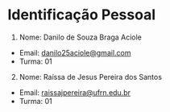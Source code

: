 # Identificação Pessoal

1. Nome: Danilo de Souza Braga Aciole
- Email: danilo25aciole@gmail.com
- Turma: 01

2. Nome: Raíssa de Jesus Pereira dos Santos
- Email: raissajpereira@ufrn.edu.br
- Turma: 01



